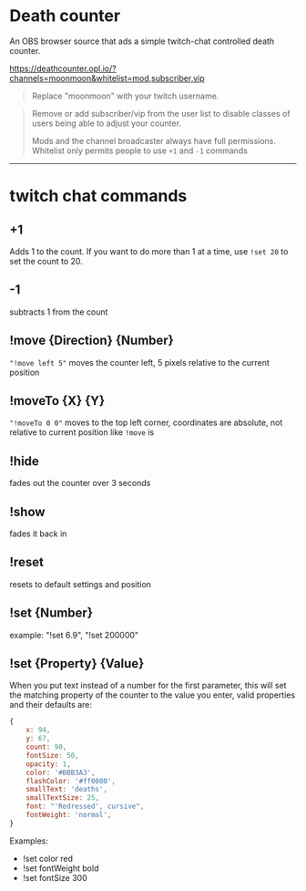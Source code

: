 # Death counter

An OBS browser source that ads a simple twitch-chat controlled death counter.

https://deathcounter.opl.io/?channels=moonmoon&whitelist=mod,subscriber,vip
> Replace "moonmoon" with your twitch username.

> Remove or add subscriber/vip from the user list to disable classes of users being able to adjust your counter.
> 
> Mods and the channel broadcaster always have full permissions. Whitelist only permits people to use `+1` and `-1` commands

---
# twitch chat commands
## +1

Adds 1 to the count. If you want to do more than 1 at a time, use `!set 20` to set the count to 20.

## -1

subtracts 1 from the count

## !move {Direction} {Number}

`"!move left 5"` moves the counter left, 5 pixels relative to the current position

## !moveTo {X} {Y}

`"!moveTo 0 0"` moves to the top left corner, coordinates are absolute, not relative to current position like `!move` is

## !hide

fades out the counter over 3 seconds

## !show

fades it back in

## !reset

resets to default settings and position

## !set {Number}

example: "!set 6.9", "!set 200000"


## !set {Property} {Value}
When you put text instead of a number for the first parameter, this will set the matching property of the counter to the value you enter, valid properties and their defaults are:
```js
{
	x: 94,
	y: 67,
	count: 90,
	fontSize: 50,
	opacity: 1,
	color: '#BBB3A3',
	flashColor: '#ff0000',
	smallText: 'deaths',
	smallTextSize: 25,
	font: "'Redressed', cursive",
	fontWeight: 'normal',
}
```
Examples:
- !set color red
- !set fontWeight bold
- !set fontSize 300